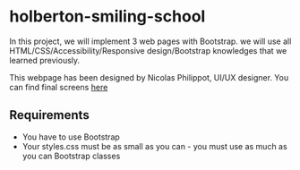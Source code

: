 # holberton-smiling-school


In this project, we will implement 3 web pages with Bootstrap. we will use all HTML/CSS/Accessibility/Responsive design/Bootstrap knowledges that we learned previously.

This webpage has been designed by Nicolas Philippot, UI/UX designer. You can find final screens [here](https://intranet-projects-files.s3.amazonaws.com/holbertonschool-webstack/623/Archive.zip)


## Requirements

* You have to use Bootstrap
* Your styles.css must be as small as you can - you must use as much as you can Bootstrap classes